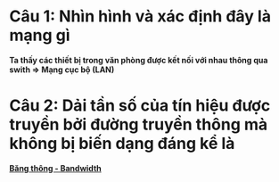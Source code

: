 # Câu 1: Nhìn hình và xác định đây là mạng gì

**Ta thấy các thiết bị trong văn phòng được kết nối với nhau thông qua swith => Mạng cục bộ (LAN)**

# Câu 2: Dải tần số của tín hiệu được truyền bởi đường truyền thông mà không bị biến dạng đáng kể là

[**Băng thông - Bandwidth**](https://github.com/CHu292/SOC/blob/main/Networking/Dlink_Fundamentals_of_Network_Technology/Data_Transmission_and_Switching_in_Computer_Networks/1_Basic_concepts_of_network_technologies/1_2_Basic_concepts_in_the_field_of_computer_networks.md)
